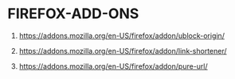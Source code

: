 # FIREFOX-ADD-ONS

1. https://addons.mozilla.org/en-US/firefox/addon/ublock-origin/

2. https://addons.mozilla.org/en-US/firefox/addon/link-shortener/

3. https://addons.mozilla.org/en-US/firefox/addon/pure-url/
